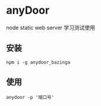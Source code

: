 # anyDoor
node static web server  学习测试使用

## 安装
```
npm i -g anydoor_bazinga
```
## 使用

```
anydoor -p '端口号'

```
